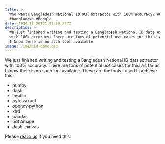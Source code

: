 ```yaml
---
title: >-
  Who wants Bangladesh National ID OCR extractor with 100% accuracy? #OCR  #NID
  #bangladesh #Bangla
date: 2020-11-26T21:51:50.337Z
description: >-
  We just finished writing and testing a Bangladesh National ID data extractor
  with 100% accuracy. There are tons of potential use cases for this. As far as
  I know there is no such tool available
image: /img/nid-demo.png
---
```

We just finished writing and testing a Bangladesh National ID data extractor with 100% accuracy. There are tons of potential use cases for this. As far as I know there is no such tool available. These are the tools I used to achieve this:

* numpy
* dash
* imutils
* pytesseract
* opencv-python
* xlrd
* pandas
* pdf2image
* dash-canvas

Please [reach us](https://dynamicguy.com/contact/) if you need this.
